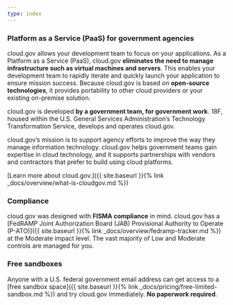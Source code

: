 ```yaml
---
type: index
---
```


### Platform as a Service (PaaS) for government agencies

cloud.gov allows your development team to focus on your applications. As a Platform as a Service (PaaS), cloud.gov **eliminates the need to manage infrastructure such as virtual machines and servers**. This enables your development team to rapidly iterate and quickly launch your application to ensure mission success. Because cloud.gov is based on **open-source technologies**, it provides portability to other cloud providers or your existing on-premise solution.

cloud.gov is developed **by a government team, for government work**. 18F, housed within the U.S. General Services Administration’s Technology Transformation Service, develops and operates cloud.gov.

cloud.gov’s mission is to support agency efforts to improve the way they manage information technology. cloud.gov helps government teams gain expertise in cloud technology, and it supports partnerships with vendors and contractors that prefer to build using cloud platforms.

[Learn more about cloud.gov.]({{ site.baseurl }}{% link _docs/overview/what-is-cloudgov.md %})

### Compliance

cloud.gov was designed with **FISMA compliance** in mind. cloud.gov has a [FedRAMP Joint Authorization Board (JAB) Provisional Authority to Operate (P-ATO)]({{ site.baseurl }}{% link _docs/overview/fedramp-tracker.md %}) at the Moderate impact level.  The vast majority of Low and Moderate controls are managed for you.

### Free sandboxes

Anyone with a U.S. federal government email address can get access to a [free sandbox space]({{ site.baseurl }}{% link _docs/pricing/free-limited-sandbox.md %}) and try cloud.gov immediately. **No paperwork required**.


